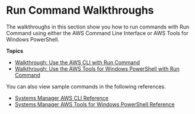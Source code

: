 # Run Command Walkthroughs<a name="run-command-walkthroughs"></a>

The walkthroughs in this section show you how to run commands with Run Command using either the AWS Command Line Interface or AWS Tools for Windows PowerShell\.

**Topics**
+ [Walkthrough: Use the AWS CLI with Run Command](walkthrough-cli.md)
+ [Walkthrough: Use the AWS Tools for Windows PowerShell with Run Command](walkthrough-powershell.md)

You can also view sample commands in the following references\.
+ [Systems Manager AWS CLI Reference](https://docs.aws.amazon.com/cli/latest/reference/ssm/index.html)
+ [Systems Manager AWS Tools for Windows PowerShell Reference](https://docs.aws.amazon.com/powershell/latest/reference/items/Amazon_Simple_Systems_Management_cmdlets.html)